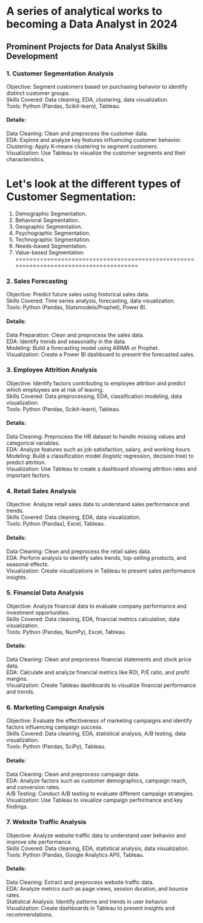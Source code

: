 # A series of analytical works to becoming a Data Analyst in 2024

## Prominent Projects for Data Analyst Skills Development

### 1. Customer Segmentation Analysis
Objective: Segment customers based on purchasing behavior to identify distinct customer groups.\
Skills Covered: Data cleaning, EDA, clustering, data visualization.\
Tools: Python (Pandas, Scikit-learn), Tableau.
#### Details:
Data Cleaning: Clean and preprocess the customer data. \
EDA: Explore and analyze key features influencing customer behavior. \
Clustering: Apply K-means clustering to segment customers. \
Visualization: Use Tableau to visualize the customer segments and their characteristics.

# Let's look at the different types of Customer Segmentation:

1. Demographic Segmentation.
2. Behavioral Segmentation.
3. Geographic Segmentation.
4. Psychographic Segmentation.
5. Technographic Segmentation.
6. Needs-based Segmentation.
7. Value-based Segmentation.
======================================================================================

### 2. Sales Forecasting
Objective: Predict future sales using historical sales data.\
Skills Covered: Time series analysis, forecasting, data visualization.\
Tools: Python (Pandas, Statsmodels/Prophet), Power BI.
#### Details:
Data Preparation: Clean and preprocess the sales data. \
EDA: Identify trends and seasonality in the data. \
Modeling: Build a forecasting model using ARIMA or Prophet. \
Visualization: Create a Power BI dashboard to present the forecasted sales. 

### 3. Employee Attrition Analysis
Objective: Identify factors contributing to employee attrition and predict which employees are at risk of leaving.\
Skills Covered: Data preprocessing, EDA, classification modeling, data visualization.\
Tools: Python (Pandas, Scikit-learn), Tableau.
#### Details:
Data Cleaning: Preprocess the HR dataset to handle missing values and categorical variables. \
EDA: Analyze features such as job satisfaction, salary, and working hours. \
Modeling: Build a classification model (logistic regression, decision tree) to predict attrition. \
Visualization: Use Tableau to create a dashboard showing attrition rates and important factors. 

### 4. Retail Sales Analysis
Objective: Analyze retail sales data to understand sales performance and trends. \
Skills Covered: Data cleaning, EDA, data visualization. \
Tools: Python (Pandas), Excel, Tableau. 
#### Details:
Data Cleaning: Clean and preprocess the retail sales data. \
EDA: Perform analysis to identify sales trends, top-selling products, and seasonal effects. \
Visualization: Create visualizations in Tableau to present sales performance insights. 

### 5. Financial Data Analysis
Objective: Analyze financial data to evaluate company performance and investment opportunities.\
Skills Covered: Data cleaning, EDA, financial metrics calculation, data visualization.\
Tools: Python (Pandas, NumPy), Excel, Tableau.
#### Details:
Data Cleaning: Clean and preprocess financial statements and stock price data.\
EDA: Calculate and analyze financial metrics like ROI, P/E ratio, and profit margins.\
Visualization: Create Tableau dashboards to visualize financial performance and trends.

### 6. Marketing Campaign Analysis
Objective: Evaluate the effectiveness of marketing campaigns and identify factors influencing campaign success.\
Skills Covered: Data cleaning, EDA, statistical analysis, A/B testing, data visualization.\
Tools: Python (Pandas, SciPy), Tableau.
#### Details:
Data Cleaning: Clean and preprocess campaign data.\
EDA: Analyze factors such as customer demographics, campaign reach, and conversion rates.\
A/B Testing: Conduct A/B testing to evaluate different campaign strategies.\
Visualization: Use Tableau to visualize campaign performance and key findings.

### 7. Website Traffic Analysis
Objective: Analyze website traffic data to understand user behavior and improve site performance.\
Skills Covered: Data cleaning, EDA, statistical analysis, data visualization.\
Tools: Python (Pandas, Google Analytics API), Tableau.
#### Details:
Data Cleaning: Extract and preprocess website traffic data.\
EDA: Analyze metrics such as page views, session duration, and bounce rates.\
Statistical Analysis: Identify patterns and trends in user behavior.\
Visualization: Create dashboards in Tableau to present insights and recommendations.
